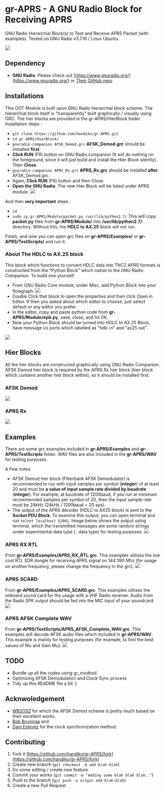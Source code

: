 # gr-APRS - A GNU Radio Block for Receiving APRS
GNU Radio Hierarchial Block(s) to Test and Receive APRS Packet (with examples). Tested on GNU Radio v3.7.10 / Linux Ubuntu.

![](./gnuradio_logo.svg)

## Dependency
* **GNU Radio**. Please check out [https://www.gnuradio.org/](https://www.gnuradio.org/) or [Their GitHub repo](https://github.com/gnuradio/gnuradio)

## Installations
This OOT Module is built upon GNU Radio hierarchial block scheme. The hierarchial block itself is "transparently" built graphically / visually using GRC. The hier blocks are provided in the gr-APRS/HierBlock folder.
Installation steps :
* `git clone https://github.com/handiko/gr-APRS.git`
* `cd gr-APRS/HierBlock/`
* `gnuradio-companion AFSK_Demod.grc` **AFSK_Demod.grc** should be installed **first**.
* **Click RUN** (F6) button on GNU Radio companion (It will do nothing on the foreground, since it will just build and install the Hier Block silently). Then **Close**.
* `gnuradio-companion APRS_Rx.grc` **APRS_Rx.grc** should be installed **after** AFSK_Demod.grc.
* Again, **Click RUN** (F6) button and then Close.
* **Open the GNU Radio**. The new Hier Block will be listed under APRS module.
![](./successful_installation.png)

And then **very important** steps :
* `cd`
* `sudo cp gr-APRS/Module/packet.py /usr/lib/python2.7/` This will copy **packet.py** files from **gr-APRS/Module/** into **/usr/lib/python2.7/** directory. Without this, the **HDLC to AX.25** block will not run.

Finish, and now you can open grc files on **gr-APRS/Examples/** or **gr-APRS/TestScripts/** and run it.

### About The HDLC to AX.25 block
This block which functions to convert HDLC data into TNC2 APRS formats is constructed from the "Python Block" which native to the GNU Radio Companion. To build one yourself:
* From GNU Radio Core module, under Misc, add Python Block into your flowgraph.
![](./embedded_python_block.png)
* Double Click that block to open the properties and then click Open in Editor. If then you asked about which editor to choose, just select default or any editor you prefer.
* In the editor, copy and paste python code from **gr-APRS/Module/epb.py**, save, close, and hit OK.
* Now your Python Block should be turned into HDLC to AX.25 Block, have message i/o ports which labelled as "hdlc in" and "ax25 out".

![](./hdlc_to_ax25_block.png)

## Hier Blocks
All the hier blocks are constructed graphically using GNU Radio Companion. AFSK Demod hier block is required by the APRS Rx hier block (hier block which contains another hier block within), so it should be installed first.

### AFSK Demod
![](./AFSK_Demod.grc.png)

### APRS Rx
![](./APRS_Rx.grc.png)

## Examples
There are some grc examples included in **gr-APRS/Examples** and **gr-APRS/TestScripts** folder. WAV files are also included in the **gr-APRS/WAV** for testing purposes.

A Few notes:
* AFSK Demod hier block (Filterbank AFSK Demodulator) is recommended to run with input samples per symbol (**integer**) of at least 20 and must be **a value of input sample rate divided by baudrate** (**integer**). For example, at baudrate of 1200baud, if you run at minimum recommended samples per symbol of 20, then the input sample rate must be 24kHz (24kHz / 1200baud = 20 sps).
* The output of the APRS decoder (HDLC to AX25 block) is sent to the **Socket PDU Block**. To examine this output, you can open terminal and run `telnet localhost 52001`. Image below shows the output using terminal, which the transmitted messages are some random strings under experimental data type (`,` data type) for testing purposes.
![](./aprs_output.png)

### APRS RX RTL
From **gr-APRS/Examples/APRS_RX_RTL.grc**. This examples utilizes the low cost RTL SDR dongle for receiving APRS signal on 144.390 Mhz (for usage on another frequency, please change the frequency in the grc).
![](./APRS_RX_RTL.grc.png)

### APRS SCARD
From **gr-APRS/Examples/APRS_SCARD.grc**. This examples utilizes the onboard sound card for the usage with a VHF Radio receiver. Audio from the Radio SPK output should be fed into the MIC input of your soundcard.
![](./APRS_SCARD.grc.png)

### APRS AFSK Complete WAV
From **gr-APRS/TestScripts/APRS_AFSK_Complete_WAV.grc**. This examples will decode AFSK audio files which included in **gr-APRS/WAV**. This example is mainly for testing purposes (for example, to find the best values of Mu and Gain Mu).
![](./APRS_AFSK_Complete_WAV.grc.png)

## TODO
* Bundle up all the codes using gr_modtool
* Optimizing AFSK Demodulation and Clock Sync process
* Tidy up this README file a bit :)

## Acknwoledgement
* [WB2OSZ](https://github.com/wb2osz/direwolf) for which the AFSK Demod scheme is pretty much based on their excellent works.
* [Bob Bruninga](https://github.com/tkuester/gr-bruninga) and
* [Dani Estevez](https://github.com/daniestevez/gr-satellites) for the clock synchronization method.

## Contributing
1. Fork it [https://github.com/handiko/gr-APRS/fork](https://github.com/handiko/gr-APRS/fork)
2. Create new branch (`git checkout -b add-blah-blah`)
3. Do some editing / create new feature
4. Commit your works (`git commit -m "Adding some blah blah blah.."`)
5. Push to the branch (`git push -u origin add-blah-blah`)
6. Create a new Pull Request
